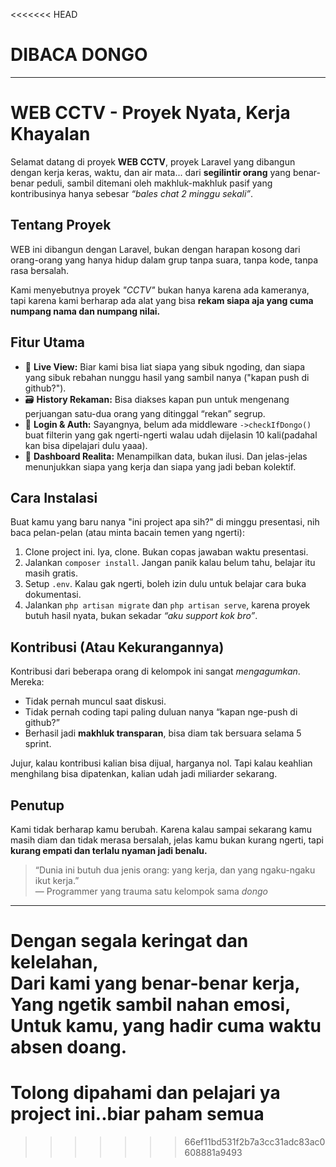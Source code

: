 <<<<<<< HEAD
# **DIBACA DONGO**
---

# WEB CCTV - Proyek Nyata, Kerja Khayalan

Selamat datang di proyek **WEB CCTV**, proyek Laravel yang dibangun dengan kerja keras, waktu, dan air mata... dari **segilintir orang** yang benar-benar peduli, sambil ditemani oleh makhluk-makhluk pasif yang kontribusinya hanya sebesar *“bales chat 2 minggu sekali”*.

## Tentang Proyek

WEB ini dibangun dengan Laravel, bukan dengan harapan kosong dari orang-orang yang hanya hidup dalam grup tanpa suara, tanpa kode, tanpa rasa bersalah.

Kami menyebutnya proyek *"CCTV"* bukan hanya karena ada kameranya, tapi karena kami berharap ada alat yang bisa **rekam siapa aja yang cuma numpang nama dan numpang nilai.**

## Fitur Utama

- 🎥 **Live View:** Biar kami bisa liat siapa yang sibuk ngoding, dan siapa yang sibuk rebahan nunggu hasil yang sambil nanya ("kapan push di github?").
- 🗃️ **History Rekaman:** Bisa diakses kapan pun untuk mengenang perjuangan satu-dua orang yang ditinggal “rekan” segrup.
- 🧠 **Login & Auth:** Sayangnya, belum ada middleware `->checkIfDongo()` buat filterin yang gak ngerti-ngerti walau udah dijelasin 10 kali(padahal kan bisa dipelajari dulu yaaa).
- 🧾 **Dashboard Realita:** Menampilkan data, bukan ilusi. Dan jelas-jelas menunjukkan siapa yang kerja dan siapa yang jadi beban kolektif.

## Cara Instalasi

Buat kamu yang baru nanya "ini project apa sih?" di minggu presentasi, nih baca pelan-pelan (atau minta bacain temen yang ngerti):

1. Clone project ini. Iya, clone. Bukan copas jawaban waktu presentasi.
2. Jalankan `composer install`. Jangan panik kalau belum tahu, belajar itu masih gratis.
3. Setup `.env`. Kalau gak ngerti, boleh izin dulu untuk belajar cara buka dokumentasi.
4. Jalankan `php artisan migrate` dan `php artisan serve`, karena proyek butuh hasil nyata, bukan sekadar *“aku support kok bro”*.

## Kontribusi (Atau Kekurangannya)

Kontribusi dari beberapa orang di kelompok ini sangat *mengagumkan*. Mereka:

- Tidak pernah muncul saat diskusi.
- Tidak pernah coding tapi paling duluan nanya “kapan nge-push di github?”
- Berhasil jadi **makhluk transparan**, bisa diam tak bersuara selama 5 sprint.

Jujur, kalau kontribusi kalian bisa dijual, harganya nol. Tapi kalau keahlian menghilang bisa dipatenkan, kalian udah jadi miliarder sekarang.

## Penutup

Kami tidak berharap kamu berubah. Karena kalau sampai sekarang kamu masih diam dan tidak merasa bersalah, jelas kamu bukan kurang ngerti, tapi **kurang empati dan terlalu nyaman jadi benalu.**

> “Dunia ini butuh dua jenis orang: yang kerja, dan yang ngaku-ngaku ikut kerja.”  
> — Programmer yang trauma satu kelompok sama *dongo*

---

Dengan segala keringat dan kelelahan,  
Dari kami yang benar-benar kerja,  
Yang ngetik sambil nahan emosi,  
Untuk kamu, yang hadir cuma waktu absen doang.
=======
# **Tolong dipahami dan pelajari ya project ini..biar paham semua**

>>>>>>> 66ef11bd531f2b7a3cc31adc83ac0608881a9493
